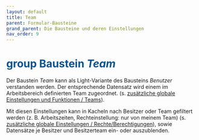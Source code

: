 ```yaml
---
layout: default
title: Team
parent: Formular-Bausteine
grand_parent: Die Bausteine und deren Einstellungen
nav_order: 9
---
```


# <span style="color:#0b5394"><span class="material-icons">group</span> **Baustein *Team***</span>

Der Baustein *Team* kann als Light-Variante des Bausteins *Benutzer* verstanden werden. Der entsprechende Datensatz wird einem im
Arbeitsbereich definierten Team zugeordnet. (s. [zusätzliche globale Einstellungen und Funktionen / Teams](/docs/global-settings-and-functions.html#teams)).  

Mit diesen Einstellungen kann in Kacheln nach Besitzer oder Team gefiltert werden (z. B. Arbeitszeiten,
Rechteinstellung: nur von meinem Team) (s. [zusätzliche globale Einstellungen / Rechte/Berechtigungen](/docs/global-settings-and-functions.html#rechte--berechtigungen)), sowie Datensätze je Besitzer und Besitzerteam ein- oder auszublenden.